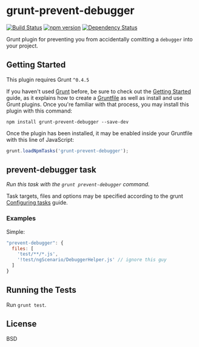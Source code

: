 # grunt-prevent-debugger

[![Build Status](https://travis-ci.org/fpereira1/grunt-prevent-debugger.png?branch=master)](https://travis-ci.org/fpereira1/grunt-prevent-debugger) [![npm version](https://badge.fury.io/js/grunt-prevent-debugger.svg)](https://badge.fury.io/js/grunt-prevent-debugger) [![Dependency Status](https://david-dm.org/fpereira1/grunt-prevent-debugger.svg)](https://david-dm.org/fpereira1/grunt-prevent-debugger)

Grunt plugin for preventing you from accidentally comitting a `debugger` into your project.

## Getting Started
This plugin requires Grunt `^0.4.5`

If you haven't used [Grunt](http://gruntjs.com/) before, be sure to check out the [Getting Started](http://gruntjs.com/getting-started) guide, as it explains how to create a [Gruntfile](http://gruntjs.com/sample-gruntfile) as well as install and use Grunt plugins. Once you're familiar with that process, you may install this plugin with this command:

```shell
npm install grunt-prevent-debugger --save-dev
```

Once the plugin has been installed, it may be enabled inside your Gruntfile with this line of JavaScript:

```js
grunt.loadNpmTasks('grunt-prevent-debugger');
```

## prevent-debugger task
_Run this task with the `grunt prevent-debugger` command._

Task targets, files and options may be specified according to the grunt [Configuring tasks](http://gruntjs.com/configuring-tasks) guide.

### Examples

Simple:

```js
"prevent-debugger": {
  files: [
    'test/**/*.js',
    '!test/ngScenario/DebuggerHelper.js' // ignore this guy
  ]
}
```

## Running the Tests
Run `grunt test`.

## License
BSD
